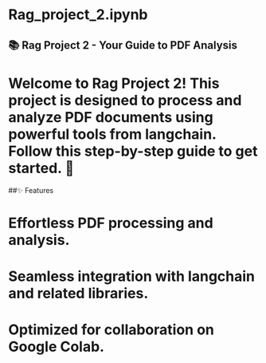 # Rag_project_2.ipynb
## 📚 Rag Project 2 - Your Guide to PDF Analysis

# Welcome to Rag Project 2! This project is designed to process and analyze PDF documents using powerful tools from langchain. Follow this step-by-step guide to get started. 🌟

##✨ Features

# Effortless PDF processing and analysis.

# Seamless integration with langchain and related libraries.

# Optimized for collaboration on Google Colab.
